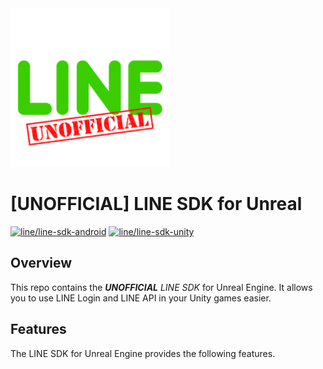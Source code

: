 <img src="document/image/UNOFFICIAL_Line_SDK_icon.png"  width="254">   

# [UNOFFICIAL] LINE SDK for Unreal

[![line/line-sdk-android](https://img.shields.io/badge/GitHub-line/line--sdk--android-51A687?logo=github&logoColor=white)](https://github.com/line/line-sdk-android)
[![line/line-sdk-unity](https://img.shields.io/badge/GitHub-line/line--sdk--unity-51A687?logo=github&logoColor=white)](https://github.com/line/line-sdk-unity)

## Overview

This repo contains the _**UNOFFICIAL** LINE SDK_ for Unreal Engine. It allows you to use LINE Login and LINE API in your Unity games easier.

## Features

The LINE SDK for Unreal Engine provides the following features.
